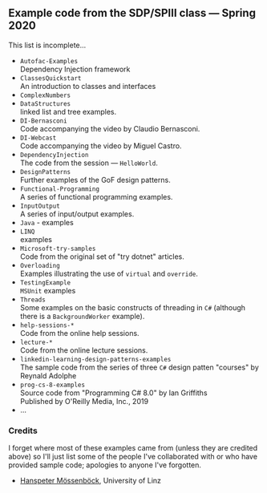 
## Example code from the SDP/SPIII class — Spring 2020

This list is incomplete...

+ `Autofac-Examples`  
	Dependency Injection framework
+ `ClassesQuickstart`  
	An introduction to classes and interfaces
+ `ComplexNumbers`
+ `DataStructures`  
	linked list and tree examples.
+ `DI-Bernasconi`  
	Code accompanying the video by Claudio Bernasconi.
+ `DI-Webcast`  
	Code accompanying the video by Miguel Castro.
+ `DependencyInjection`  
	The code from the session — `HelloWorld`.
+ `DesignPatterns`  
	Further examples of the GoF design patterns.
+ `Functional-Programming`  
	A series of functional programming examples.
+ `InputOutput`  
	A series of input/output examples.
+ `Java` - examples
+ `LINQ`  
	examples
+ `Microsoft-try-samples`  
	Code from the original set of "try dotnet" articles.
+ `Overloading`  
	Examples illustrating the use of `virtual` and `override`.
+ `TestingExample`  
	`MSUnit` examples
+ `Threads`  
	Some examples on the basic constructs of threading in `C#` (although there is a `BackgroundWorker` example).
+ `help-sessions-*`  
	Code from the online help sessions.
+ `lecture-*`  
	Code from the online lecture sessions.
+ `linkedin-learning-design-patterns-examples`  
	The sample code from the series of three `C#` design patten "courses" by Reynald Adolphe
+ `prog-cs-8-examples`  
	Source code from "Programming C# 8.0" by Ian Griffiths  
	Published by O'Reilly Media, Inc., 2019
+ ...

### Credits

I forget where most of these examples came from (unless they are credited above) so I'll just list some of the people I've collaborated with or who have provided sample code; apologies to anyone I've forgotten.

+ [Hanspeter Mössenböck](http://www.ssw.uni-linz.ac.at/General/Staff/HM/), University of Linz
